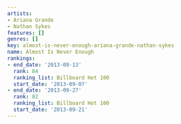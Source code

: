 ```yaml
---
artists:
- Ariana Grande
- Nathan Sykes
features: []
genres: []
key: almost-is-never-enough-ariana-grande-nathan-sykes
name: Almost Is Never Enough
rankings:
- end_date: '2013-09-13'
  rank: 84
  ranking_list: Billboard Hot 100
  start_date: '2013-09-07'
- end_date: '2013-09-27'
  rank: 82
  ranking_list: Billboard Hot 100
  start_date: '2013-09-21'
---
```


